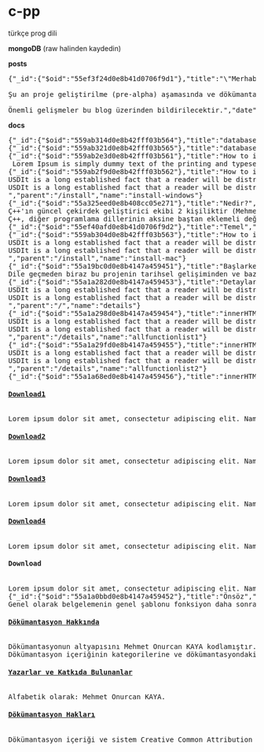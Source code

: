 # c-pp
türkçe prog dili

**mongoDB** (raw halinden kaydedin)

**posts**

<pre>
{"_id":{"$oid":"55ef3f24d0e8b41d0706f9d1"},"title":"\"Merhaba Dünya\" yaz;","content":"Bu blog Ç++ Türkçe Programlama dili geliştirici haberlerini, yenilikleri vs. içerisinde barındıracaktır.<br><br>Şu an proje geliştirilme (pre-alpha) aşamasında ve dökümantasyon yazılıyor. Önce JavaScript üzerinde webte uygulama geliştirmek kolay olduğundan web framework yazacağız ardından v8 engine kullanarak bir masaüstü programlama dili haline getireceğiz. Şu an frameworke yeni başladık.<br><br>Önemli gelişmeler bu blog üzerinden bildirilecektir.","date":{"$date":2382878787653}}
</pre>

**docs**

<pre>
{"_id":{"$oid":"559ab314d0e8b42fff03b564"},"title":"database","content":"USD","parent":"/","name":"db"}
{"_id":{"$oid":"559ab321d0e8b42fff03b565"},"title":"database insert","content":"USD","parent":"/db","name":"db-insert"}
{"_id":{"$oid":"559ab2e3d0e8b42fff03b561"},"title":"How to install","content":"Burası install hakkında genel açıklama. Alttada dizin ama ora kısa kısa tüm content değil.<br> Lorem Ipsum is simply dummy text of the printing and typesetting industry. Lorem Ipsum has been the industry's standard dummy text ever since the 1500s, when an unknown printer took a galley of type and scrambled it to make a type specimen book. It has survived not only five centuries, but also the leap into electronic typesetting, remaining essentially unchanged. It was popularised in the 1960s with the release of Letraset sheets containing Lorem Ipsum passages, and more recently with desktop publishing software like Aldus PageMaker including versions of Lorem Ipsum.","parent":"/","name":"install"}
{"_id":{"$oid":"559ab2f9d0e8b42fff03b562"},"title":"How to install for windows","content":"USDIt is a long established fact that a reader will be distracted by the readable content of a page when looking at its layout. The point of using Lorem Ipsum is that it has a more-or-less normal distribution of letters, as opposed to using 'Content here, content here', making it look like readable English. Many desktop publishing packages and web page editors now use Lorem Ipsum as their default model text, and a search for 'lorem ipsum' will uncover many web sites still in their infancy. Various versions have evolved over the years, sometimes by accident, sometimes on purpose (injected humour and the like.<br>USDIt is a long established fact that a reader will be distracted by the readable content of a page when looking at its layout. The point of using Lorem Ipsum is that it has a more-or-less normal distribution of letters, as opposed to using 'Content here, content here', making it look like readable English. Many desktop publishing packages and web page editors now use Lorem Ipsum as their default model text, and a search for 'lorem ipsum' will uncover many web sites still in their infancy. Various versions have evolved over the years, sometimes by accident, sometimes on purpose (injected humour and the like).<br>USDIt is a long established fact that a reader will be distracted by the readable content of a page when looking at its layout. The point of using Lorem Ipsum is that it has a more-or-less normal distribution of letters, as opposed to using 'Content here, content here', making it look like readable English. Many desktop publishing packages and web page editors now use Lorem Ipsum as their default model text, and a search for 'lorem ipsum' will uncover many web sites still in their infancy. Various versions have evolved over the years, sometimes by accident, sometimes on purpose (injected humour and the like).<br>","parent":"/install","name":"install-windows"}
{"_id":{"$oid":"55a325eed0e8b408cc05e271"},"title":"Nedir?","content":"Ç++, Temmuz 2015'de geliştirilmeye başlanan açık kaynak kodlu, terminal ve web üzerinde çalışan Türkçe programlama dili (yorumlayıcı) projesidir. Proje gönüllüler tarafından geliştirilmektedir ve hiçbir kar amacı gütmez.<br>Ç++'ın güncel çekirdek geliştirici ekibi 2 kişiliktir (Mehmet Onurcan KAYA ve Doğukan AKAR).<br>Ç++, diğer programlama dillerinin aksine baştan eklemeli değil, Türkçe'nin sözdizimine uygun olarak sondan eklemeli bir syntaxa (söz dizimine) sahiptir. Etkileyici ve zarif sözdizimine sahip olması öğrenimini kolaylaştırır. Bu yüzden, daha önce programlama deneyiminiz olmamışsa programlama macerasına Ç++ ile atılmak doğru bir tercih olacaktır.","parent":"/intro","name":"what"}
{"_id":{"$oid":"55ef40afd0e8b41d0706f9d2"},"title":"Temel","content":"Bu başlık altında Ç++ programlama diline giriş yapacaksınız. Dilin söz dizimi, değişkenler gibi çok temel kavramları öğreneceksiniz.","parent":"/","name":"basics"}
{"_id":{"$oid":"559ab304d0e8b42fff03b563"},"title":"How to install for macc","content":"USDIt is a long established fact that a reader will be distracted by the readable content of a page when looking at its layout. The point of using Lorem Ipsum is that it has a more-or-less normal distribution of letters, as opposed to using 'Content here, content here', making it look like readable English. Many desktop publishing packages and web page editors now use Lorem Ipsum as their default model text, and a search for 'lorem ipsum' will uncover many web sites still in their infancy. Various versions have evolved over the years, sometimes by accident, sometimes on purpose (injected humour and the like).USDIt is a long established fact that a reader will be distracted by the readable content of a page when looking at its layout. The point of using Lorem Ipsum is that it has a more-or-less normal distribution of letters, as opposed to using 'Content here, content here', making it look like readable English. Many desktop publishing packages and web page editors now use Lorem Ipsum as their default model text, and a search for 'lorem ipsum' will uncover many web sites still in their infancy. Various versions have evolved over the years, sometimes by accident, sometimes on purpose (injected humour and the like).USDIt is a long established fact that a reader will be distracted by the readable content of a page when looking at its layout. The point of using Lorem Ipsum is that it has a more-or-less normal distribution of letters, as opposed to using 'Content here, content here', making it look like readable English. Many desktop publishing packages and web page editors now use Lorem Ipsum as their default model text, and a search for 'lorem ipsum' will uncover many web sites still in their infancy. Various versions have evolved over the years, sometimes by accident, sometimes on purpose (injected humour and the like).<br>USDIt is a long established fact that a reader will be distracted by the readable content of a page when looking at its layout. The point of using Lorem Ipsum is that it has a more-or-less normal distribution of letters, as opposed to using 'Content here, content here', making it look like readable English. Many desktop publishing packages and web page editors now use Lorem Ipsum as their default model text, and a search for 'lorem ipsum' will uncover many web sites still in their infancy. Various versions have evolved over the years, sometimes by accident, sometimes on purpose (injected humour and the like).<br>USDIt is a long established fact that a reader will be distracted by the readable content of a page when looking at its layout. The point of using Lorem Ipsum is that it has a more-or-less normal distribution of letters, as opposed to using 'Content here, content here', making it look like readable English. Many desktop publishing packages and web page editors now use Lorem Ipsum as their default model text, and a search for 'lorem ipsum' will uncover many web sites still in their infancy. Various versions have evolved over the years, sometimes by accident, sometimes on purpose (injected humour and the like).<br>","parent":"/install","name":"install-mac"}
{"_id":{"$oid":"55a19bc0d0e8b4147a459451"},"title":"Başlarken","content":"Yeni bir dilin öğrenilmesi zorlayıcı olabilir ama aynı zamanda heyecan verici bir aktivitedir. Dilde projeler geliştirmeniz için çeşitli makaleler hazırladık ve çok temiz, özlü bir dökümantasyon oluşturmaya çalıştık. Umarım beğenirsiniz. <br />Dile geçmeden biraz bu projenin tarihsel gelişiminden ve bazı başka gereksiz detayşardan söz edeceğim, \"başlarken\" bölümü de bu gereksiz detaylardan oluşacak. O yüzden bu bölümü atlayıp direkt olarak <a href=/doc/install>\"ortam kurulumu\"</a> bölümüne atlayabilirsiniz.","parent":"/","name":"intro"}
{"_id":{"$oid":"55a1a282d0e8b4147a459453"},"title":"Detaylar","content":"USDIt is a long established fact that a reader will be distracted by the readable content of a page when looking at its layout. The point of using Lorem Ipsum is that it has a more-or-less normal distribution of letters, as opposed to using 'Content here, content here', making it look like readable English. Many desktop publishing packages and web page editors now use Lorem Ipsum as their default model text, and a search for 'lorem ipsum' will uncover many web sites still in their infancy. Various versions have evolved over the years, sometimes by accident, sometimes on purpose (injected humour and the like.<br>USDIt is a long established fact that a reader will be distracted by the readable content of a page when looking at its layout. The point of using Lorem Ipsum is that it has a more-or-less normal distribution of letters, as opposed to using 'Content here, content here', making it look like readable English. Many desktop publishing packages and web page editors now use Lorem Ipsum as their default model text, and a search for 'lorem ipsum' will uncover many web sites still in their infancy. Various versions have evolved over the years, sometimes by accident, sometimes on purpose (injected humour and the like).<br>USDIt is a long established fact that a reader will be distracted by the readable content of a page when looking at its layout. The point of using Lorem Ipsum is that it has a more-or-less normal distribution of letters, as opposed to using 'Content here, content here', making it look like readable English. Many desktop publishing packages and web page editors now use Lorem Ipsum as their default model text, and a search for 'lorem ipsum' will uncover many web sites still in their infancy. Various versions have evolved over the years, sometimes by accident, sometimes on purpose (injected humour and the like).<br>","parent":"/","name":"details"}
{"_id":{"$oid":"55a1a298d0e8b4147a459454"},"title":"innerHTML","content":"USDIt is a long established fact that a reader will be distracted by the readable content of a page when looking at its layout. The point of using Lorem Ipsum is that it has a more-or-less normal distribution of letters, as opposed to using 'Content here, content here', making it look like readable English. Many desktop publishing packages and web page editors now use Lorem Ipsum as their default model text, and a search for 'lorem ipsum' will uncover many web sites still in their infancy. Various versions have evolved over the years, sometimes by accident, sometimes on purpose (injected humour and the like.<br>USDIt is a long established fact that a reader will be distracted by the readable content of a page when looking at its layout. The point of using Lorem Ipsum is that it has a more-or-less normal distribution of letters, as opposed to using 'Content here, content here', making it look like readable English. Many desktop publishing packages and web page editors now use Lorem Ipsum as their default model text, and a search for 'lorem ipsum' will uncover many web sites still in their infancy. Various versions have evolved over the years, sometimes by accident, sometimes on purpose (injected humour and the like).<br>USDIt is a long established fact that a reader will be distracted by the readable content of a page when looking at its layout. The point of using Lorem Ipsum is that it has a more-or-less normal distribution of letters, as opposed to using 'Content here, content here', making it look like readable English. Many desktop publishing packages and web page editors now use Lorem Ipsum as their default model text, and a search for 'lorem ipsum' will uncover many web sites still in their infancy. Various versions have evolved over the years, sometimes by accident, sometimes on purpose (injected humour and the like).<br>","parent":"/details","name":"allfunctionlist1"}
{"_id":{"$oid":"55a1a29fd0e8b4147a459455"},"title":"innerHTML2","content":"USDIt is a long established fact that a reader will be distracted by the readable content of a page when looking at its layout. The point of using Lorem Ipsum is that it has a more-or-less normal distribution of letters, as opposed to using 'Content here, content here', making it look like readable English. Many desktop publishing packages and web page editors now use Lorem Ipsum as their default model text, and a search for 'lorem ipsum' will uncover many web sites still in their infancy. Various versions have evolved over the years, sometimes by accident, sometimes on purpose (injected humour and the like.<br>USDIt is a long established fact that a reader will be distracted by the readable content of a page when looking at its layout. The point of using Lorem Ipsum is that it has a more-or-less normal distribution of letters, as opposed to using 'Content here, content here', making it look like readable English. Many desktop publishing packages and web page editors now use Lorem Ipsum as their default model text, and a search for 'lorem ipsum' will uncover many web sites still in their infancy. Various versions have evolved over the years, sometimes by accident, sometimes on purpose (injected humour and the like).<br>USDIt is a long established fact that a reader will be distracted by the readable content of a page when looking at its layout. The point of using Lorem Ipsum is that it has a more-or-less normal distribution of letters, as opposed to using 'Content here, content here', making it look like readable English. Many desktop publishing packages and web page editors now use Lorem Ipsum as their default model text, and a search for 'lorem ipsum' will uncover many web sites still in their infancy. Various versions have evolved over the years, sometimes by accident, sometimes on purpose (injected humour and the like).<br>","parent":"/details","name":"allfunctionlist2"}
{"_id":{"$oid":"55a1a68ed0e8b4147a459456"},"title":"innerHTML3","content":"Lorem ipsum dolor sit amet, consectetur adipiscing elit. Nam varius ipsum ac eleifend euismod. Donec porta lectus consequat metus laoreet porta. Nullam viverra massa in leo fermentum, nec sagittis lectus maximus. Suspendisse lorem turpis, viverra eu libero in, iaculis auctor justo. Sed tellus libero, laoreet ac libero et, volutpat ultrices turpis. Aenean eu elit faucibus, faucibus arcu at, consectetur <br /><h4><a href=\"#1\">Download1</a></h4><br />Lorem ipsum dolor sit amet, consectetur adipiscing elit. Nam varius ipsum ac eleifend euismod. Donec porta lectus consequat metus laoreet porta. Nullam viverra massa in leo fermentum, nec sagittis lectus maximus. Suspendisse lorem turpis, viverra eu libero in, iaculis auctor justo. Sed tellus libero, laoreet ac libero et, volutpat ultrices turpis. Aenean eu elit faucibus, faucibus arcu at, consectetur <br /><h4><a href=\"#2\">Download2</a></h4><br />Lorem ipsum dolor sit amet, consectetur adipiscing elit. Nam varius ipsum ac eleifend euismod. Donec porta lectus consequat metus laoreet porta. Nullam viverra massa in leo fermentum, nec sagittis lectus maximus. Suspendisse lorem turpis, viverra eu libero in, iaculis auctor justo. Sed tellus libero, laoreet ac libero et, volutpat ultrices turpis. Aenean eu elit faucibus, faucibus arcu at, consectetur laoreet porta. Nullam viverra massa in leo fermentum, nec sagittis lectus maximus. Suspendisse lorem turpis, viverra eu libero in, iaculis auctor justo. Sed tellus libero, laoreet ac libero et, volutpat ultrices turpis. Aenean eu elit faucibus, faucibus arcu at, consectetur <br /><h4><a href=\"#3\">Download3</a></h4><br />Lorem ipsum dolor sit amet, consectetur adipiscing elit. Nam varius ipsum ac eleifend euismod. Donec porta lectus consequat metus laoreet porta. Nullam viverra massa in leo fermentum, nec sagittis lectus maximus. Suspendisse lorem turpis, viverra eu libero in, iaculis auctor justo. Sed tellus libero, laoreet ac libero et, volutpat ultrices turpis. Aenean eu elit faucibus, faucibus arcu at, consectetur laoreet porta. Nullam viverra massa in leo fermentum, nec sagittis lectus maximus. Suspendisse lorem turpis, viverra eu libero in, iaculis auctor justo. Sed tellus libero, laoreet ac libero et, volutpat ultrices turpis. Aenean eu elit faucibus, faucibus arcu at, consectetur <br /><h4><a href=\"#4\">Download4</a></h4><br />Lorem ipsum dolor sit amet, consectetur adipiscing elit. Nam varius ipsum ac eleifend euismod. Donec porta lectus consequat metus laoreet porta. Nullam viverra massa in leo fermentum, nec sagittis lectus maximus. Suspendisse lorem turpis, viverra eu libero in, iaculis auctor justo. Sed tellus libero, laoreet ac libero et, volutpat ultrices turpis. Aenean eu elit faucibus, faucibus arcu at, consectetur laoreet porta. Nullam viverra massa in leo fermentum, nec sagittis lectus maximus. Suspendisse lorem turpis, viverra eu libero in, iaculis auctor justo. Sed tellus libero, laoreet ac libero et, volutpat ultrices turpis. Aenean eu elit faucibus, faucibus arcu at, consectetur <br /><h4>Download</h4><br />Lorem ipsum dolor sit amet, consectetur adipiscing elit. Nam varius ipsum ac eleifend euismod. Donec porta lectus consequat metus laoreet porta. Nullam viverra massa in leo fermentum, nec sagittis lectus maximus. Suspendisse lorem turpis, viverra eu libero in, iaculis auctor justo. Sed tellus libero, laoreet ac libero et, volutpat.","parent":"/details","name":"allfunctionlist3"}
{"_id":{"$oid":"55a1a0bbd0e8b4147a459452"},"title":"Önsöz","content":"Bu dökümantasyondaki belgeleri iyice okuduktan sonra Ç++ programlama dilinde uzmanlaşacağınızı garanti ederim. Dökümantasyonlardan öğrendiğiniz fonksiyonları bu sitede bulabileceğiniz makalelerle karmaşık betiklerde kullanabilir, kendi sistemlerinizi yazabilirsiniz. Dökümantasyon ve makaleler birbirini tamamlayacaktır.<br>Genel olarak belgelemenin genel şablonu fonksiyon daha sonrasında örnek kullanım şeklindedir. Dökümantasyonun işlev başvuru kılavuzu olmasının yanında Ç++'ın önemli özelliklerinin bazılarının açıklamaları ile tamamlayıcı bazı bilgiler de içermektedir.<br><h4><a href=\"#0\">Dökümantasyon Hakkında</a></h4><br>Dökümantasyonun altyapısını Mehmet Onurcan KAYA kodlamıştır. Sistem node.js programlama dilini kullanmaktadır ve Express frameworkü üzerinde çalışmaktadır. Veri tabanı olarak da mongodb'yi kullanmaktadır. Sitenin, dökümantasyonun kaynak kodlarını da Github Ç++ açık kaynak kod sayfasında bulabilirsiniz.<br>Dökümantasyon içeriğinin kategorilerine ve dökümantasyondaki belge başlıklarına soldaki menüden ulaşabilirsiniz. Bölüm ismine tıkladıktan sonra ilgili kategorideki belgelemeler gözükecektir. Belgelemelere gitmek için başlığa tıklayın. Belge içinde ana başlıklar siz kaydırdıkça URL'inizde güncellenir. Herhangi bir yerde paylaşırken direk konuya gidilmesi açısından kolaylık sağlar. Paylaşmak istediğiniz belge alt başlığının üstüne tıkladığınızda sayfa URL'sinde hash yapısı kendini güncelleyecektir, böylece linke tıklayanlar direkt olarak alt başlığa ulaşırlar. Tüm dökümantasyonu baştan aşağı okuma gereğini kaldırdığı için bu okuyucuya bir başvuru kaynağı olarak kolaylık sağlar.<br><h4><a href=\"#1\">Yazarlar ve Katkıda Bulunanlar</a></h4><br>Alfabetik olarak: Mehmet Onurcan KAYA.<br><h4><a href=\"#2\">Dökümantasyon Hakları</a></h4><br>Dökümantasyon içeriği ve sistem Creative Common Attribution 3.0 Lisansıyla koruma altına alınmıştır. Kod örnekleri BSD lisansı ile lisanlanmıştır.","parent":"/intro","name":"prologue"}
</pre>
